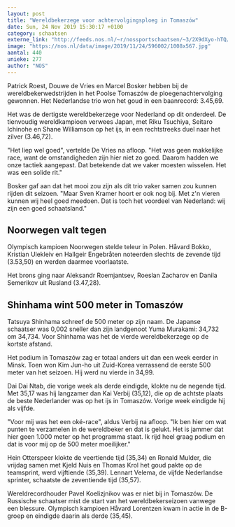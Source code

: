 ```yaml
---
layout: post
title: "Wereldbekerzege voor achtervolgingsploeg in Tomaszów"
date: Sun, 24 Nov 2019 15:30:17 +0100
category: schaatsen
externe_link: "http://feeds.nos.nl/~r/nossportschaatsen/~3/2X9dXyo-hTQ/2311831"
image: "https://nos.nl/data/image/2019/11/24/596002/1008x567.jpg"
aantal: 440
unieke: 277
author: "NOS"
---
```


<p>Patrick Roest, Douwe de Vries en Marcel Bosker hebben bij de wereldbekerwedstrijden in het Poolse Tomaszów de ploegenachtervolging gewonnen. Het Nederlandse trio won het goud in een baanrecord: 3.45,69.</p>
<p>Het was de dertigste wereldbekerzege voor Nederland op dit onderdeel. De tienvoudig wereldkampioen verwees Japan, met Riku Tsuchiya, Seitaro Ichinohe en Shane Williamson op het ijs, in een rechtstreeks duel naar het zilver (3.46,72).</p>
<p>"Het liep wel goed", vertelde De Vries na afloop. "Het was geen makkelijke race, want de omstandigheden zijn hier niet zo goed. Daarom hadden we onze tactiek aangepast. Dat betekende dat we vaker moesten wisselen. Het was een solide rit."</p>
<p>Bosker gaf aan dat het mooi zou zijn als dit trio vaker samen zou kunnen rijden dit seizoen. "Maar Sven Kramer hoort er ook nog bij. Met z'n vieren kunnen wij heel goed meedoen. Dat is toch het voordeel van Nederland: wij zijn een goed schaatsland."</p>
<h2>Noorwegen valt tegen</h2>
<p>Olympisch kampioen Noorwegen stelde teleur in Polen. Håvard Bokko, Kristian Ulekleiv en Hallgeir Engebråten noteerden slechts de zevende tijd (3.53,50) en werden daarmee voorlaatste.</p>
<p>Het brons ging naar Aleksandr Roemjantsev, Roeslan Zacharov en Danila Semerikov uit Rusland (3.47,28).</p>
<h2>Shinhama wint 500 meter in Tomaszów</h2>
<p>Tatsuya Shinhama schreef de 500 meter op zijn naam. De Japanse schaatser was 0,002 sneller dan zijn landgenoot Yuma Murakami: 34,732 om 34,734. Voor Shinhama was het de vierde wereldbekerzege op de kortste afstand.</p>
<p>Het podium in Tomaszów zag er totaal anders uit dan een week eerder in Minsk. Toen won Kim Jun-ho uit Zuid-Korea verrassend de eerste 500 meter van het seizoen. Hij werd nu vierde in 34,99.</p>
<p>Dai Dai Ntab, die vorige week als derde eindigde, klokte nu de negende tijd. Met 35,17 was hij langzamer dan Kai Verbij (35,12), die op de achtste plaats de beste Nederlander was op het ijs in Tomaszów. Vorige week eindigde hij als vijfde.</p>
<p>"Voor mij was het een oké-race", aldus Verbij na afloop. "Ik ben hier om wat punten te verzamelen in de wereldbeker en dat is gelukt. Het is jammer dat hier geen 1.000 meter op het programma staat. Ik rijd heel graag podium en dat is voor mij op de 500 meter moeilijker."</p>
<p>Hein Otterspeer klokte de veertiende tijd (35,34) en Ronald Mulder, die vrijdag samen met Kjeld Nuis en Thomas Krol het goud pakte op de teamsprint, werd vijftiende (35,39). Lennart Velema, de vijfde Nederlandse sprinter, schaatste de zeventiende tijd (35,57).</p>
<p>Wereldrecordhouder Pavel Koelizjnikov was er niet bij in Tomaszów. De Russische schaatser mist de start van het wereldbekerseizoen vanwege een blessure. Olympisch kampioen Håvard Lorentzen kwam in actie in de B-groep en eindigde daarin als derde (35,45).</p><img src="http://feeds.feedburner.com/~r/nossportschaatsen/~4/2X9dXyo-hTQ" height="1" width="1" alt=""/>
